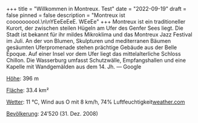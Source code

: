 +++
title = "Willkommen in Montreux. Test"
date = "2022-09-19"
draft = false
pinned = false
description = "Montreux ist coooooooool.\n\nYEeEeEeE. WEeEe"
+++
Montreux ist ein traditioneller Kurort, der zwischen steilen Hügeln am Ufer des Genfer Sees liegt. Die Stadt ist bekannt für ihr mildes Mikroklima und das Montreux Jazz Festival im Juli. An der von Blumen, Skulpturen und mediterranen Bäumen gesäumten Uferpromenade stehen prächtige Gebäude aus der Belle Époque. Auf einer Insel vor dem Ufer liegt das mittelalterliche Schloss Chillon. Die Wasserburg umfasst Schutzwälle, Empfangshallen und eine Kapelle mit Wandgemälden aus dem 14. Jh. ― Google

[Höhe](https://www.google.de/search?client=safari&hl=de-de&q=montreux+h%C3%B6he&stick=H4sIAAAAAAAAAOPgE-LQz9U3SMnJLtKSz0620s_JT04syczPgzOsUnNSy8CsRax8ufl5JUWppRUKGYe3ZaQCABEvTY8-AAAA&sa=X&ved=2ahUKEwjH-PmyqKD6AhX_g_0HHZd6CEYQ6BMoAHoECHYQAg): 396 m

[Fläche](https://www.google.de/search?client=safari&hl=de-de&q=montreux+fl%C3%A4che&stick=H4sIAAAAAAAAAOPgE-LQz9U3SMnJLtKSyk620s_JT04syczPgzOsEotSExexCuTm55UUpZZWKKTlHF6SnJEKADobsx07AAAA&sa=X&ved=2ahUKEwjH-PmyqKD6AhX_g_0HHZd6CEYQ6BMoAHoECHcQAg): 33.4 km²

[Wetter](https://www.google.de/search?client=safari&hl=de-de&q=montreux+wetter&stick=H4sIAAAAAAAAAOMQfsRoxC3w8sc9YSnNSWtOXmNU5mIPT00syUgtEpLg4vDJT04syczPE-KR4uLi0M_VN0jJyS7iWcTKn5ufV1KUWlqhUJ5aUpJaBABlzW5FSQAAAA&sa=X&ved=2ahUKEwjH-PmyqKD6AhX_g_0HHZd6CEYQ6BMoAHoECG8QAg): 11 °C, Wind aus O mit 8 km/h, 74% Luftfeuchtigkeit[weather.com](https://www.weather.com/wx/today/?lat=46.43&lon=6.91&locale=en_US&par=google)

[Bevölkerung](https://www.google.de/search?client=safari&hl=de-de&q=montreux+bev%C3%B6lkerung&stick=H4sIAAAAAAAAAOPgE-LQz9U3SMnJLtIyS0m20s9JTU9MroxPTixKscrJT04syczPiy8uAdLFJZnJiTnxRanpIKGC_ILSHLDsIlbR3Py8kqLU0gqFpNSyw9tyslOLSvPSAZgeEJ1cAAAA&sa=X&ved=2ahUKEwjH-PmyqKD6AhX_g_0HHZd6CEYQ6BMoAHoECHIQAg): 24’520 (31. Dez. 2008)